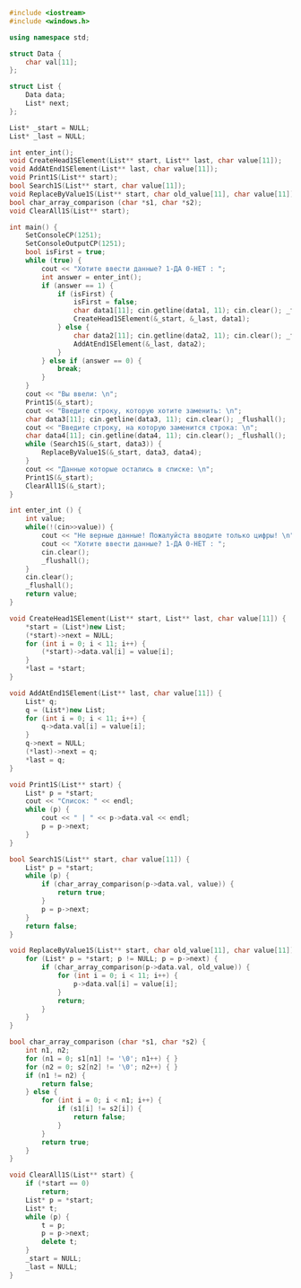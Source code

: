 ﻿```c++
#include <iostream>
#include <windows.h>

using namespace std;

struct Data {
	char val[11];
};

struct List {
	Data data;
	List* next;
};

List* _start = NULL;
List* _last = NULL;

int enter_int();
void CreateHead1SElement(List** start, List** last, char value[11]);
void AddAtEnd1SElement(List** last, char value[11]);
void Print1S(List** start);
bool Search1S(List** start, char value[11]);
void ReplaceByValue1S(List** start, char old_value[11], char value[11]);
bool char_array_comparison (char *s1, char *s2);
void ClearAll1S(List** start);

int main() {
	SetConsoleCP(1251);
	SetConsoleOutputCP(1251);
	bool isFirst = true;
	while (true) {
		cout << "Хотите ввести данные? 1-ДА 0-НЕТ : ";
		int answer = enter_int();
		if (answer == 1) {
			if (isFirst) {
				isFirst = false;
				char data1[11]; cin.getline(data1, 11); cin.clear(); _flushall();
				CreateHead1SElement(&_start, &_last, data1);
			} else {
				char data2[11]; cin.getline(data2, 11); cin.clear(); _flushall();
				AddAtEnd1SElement(&_last, data2);
			}
		} else if (answer == 0) {
			break;
		}
	}
	cout << "Вы ввели: \n";
	Print1S(&_start);
	cout << "Введите строку, которую хотите заменить: \n";
	char data3[11]; cin.getline(data3, 11); cin.clear(); _flushall();
	cout << "Введите строку, на которую заменится строка: \n";
	char data4[11]; cin.getline(data4, 11); cin.clear(); _flushall();
	while (Search1S(&_start, data3)) {
		ReplaceByValue1S(&_start, data3, data4);
	}
	cout << "Данные которые остались в списке: \n";
	Print1S(&_start);
	ClearAll1S(&_start);
}

int enter_int () {
	int value;
	while(!(cin>>value)) {
		cout << "Не верные данные! Пожалуйста вводите только цифры! \n";
		cout << "Хотите ввести данные? 1-ДА 0-НЕТ : ";
		cin.clear();
		_flushall();
	}
	cin.clear();
	_flushall();
	return value;
}

void CreateHead1SElement(List** start, List** last, char value[11]) {
	*start = (List*)new List;
	(*start)->next = NULL;
	for (int i = 0; i < 11; i++) {
		(*start)->data.val[i] = value[i];
	}
	*last = *start;
}

void AddAtEnd1SElement(List** last, char value[11]) {
	List* q;
	q = (List*)new List;
	for (int i = 0; i < 11; i++) {
		q->data.val[i] = value[i];
	}
	q->next = NULL;
	(*last)->next = q;
	*last = q;
}

void Print1S(List** start) {
	List* p = *start;
	cout << "Список: " << endl;
	while (p) {
		cout << " | " << p->data.val << endl;
		p = p->next;
	}
}

bool Search1S(List** start, char value[11]) {
	List* p = *start;
	while (p) {		
		if (char_array_comparison(p->data.val, value)) {
			return true;
		}
		p = p->next;
	}
	return false;
}

void ReplaceByValue1S(List** start, char old_value[11], char value[11]) {
	for (List* p = *start; p != NULL; p = p->next) {
		if (char_array_comparison(p->data.val, old_value)) {
			for (int i = 0; i < 11; i++) {
				p->data.val[i] = value[i];
			}		
			return;
		}
	}
}

bool char_array_comparison (char *s1, char *s2) {
	int n1, n2;
	for (n1 = 0; s1[n1] != '\0'; n1++) { }
	for (n2 = 0; s2[n2] != '\0'; n2++) { }
	if (n1 != n2) {
		return false;
	} else {
		for (int i = 0; i < n1; i++) {
			if (s1[i] != s2[i]) {
				return false;
			}
		}
		return true;
	}
}

void ClearAll1S(List** start) {
	if (*start == 0)
		return;
	List* p = *start;
	List* t;
	while (p) {
		t = p;
		p = p->next;
		delete t;
	}
	_start = NULL;
	_last = NULL;
}

```
